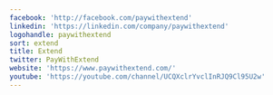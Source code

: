 ```yaml
---
facebook: 'http://facebook.com/paywithextend'
linkedin: 'https://linkedin.com/company/paywithextend'
logohandle: paywithextend
sort: extend
title: Extend
twitter: PayWithExtend
website: 'https://www.paywithextend.com/'
youtube: 'https://youtube.com/channel/UCQXclrYvclInRJQ9Cl95U2w'
---
```

